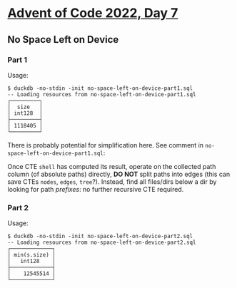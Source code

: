 # [Advent of Code 2022, Day 7](https://adventofcode.com/2022/day/7)

## No Space Left on Device

### Part 1

Usage:

~~~
$ duckdb -no-stdin -init no-space-left-on-device-part1.sql
-- Loading resources from no-space-left-on-device-part1.sql
┌─────────┐
│  size   │
│ int128  │
├─────────┤
│ 1118405 │
└─────────┘
~~~

There is probably potential for simplification here.  See
comment in `no-space-left-on-device-part1.sql`:

Once CTE `shell` has computed its result, operate on the collected path
column (of absolute paths) directly, **DO NOT** split paths into edges
(this can save CTEs `nodes`, `edges`, `tree`?). Instead, find all
files/dirs below a dir by looking for path _prefixes_: no further
recursive CTE required.


### Part 2


Usage:

~~~
$ duckdb -no-stdin -init no-space-left-on-device-part2.sql
-- Loading resources from no-space-left-on-device-part2.sql
┌─────────────┐
│ min(s.size) │
│   int128    │
├─────────────┤
│    12545514 │
└─────────────┘
~~~
